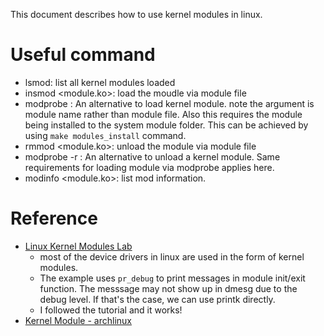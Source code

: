 This document describes how to use kernel modules in linux.

# Useful command

- lsmod: list all kernel modules loaded
- insmod <module.ko>: load the moudle via module file
- modprobe <module name>: An alternative to load kernel module. note the argument is module name rather than module file. Also this requires the module being installed to the system module folder. This can be achieved by using `make modules_install` command.
- rmmod <module.ko>: unload the module via module file
- modprobe -r <module name>: An alternative to unload a kernel module. Same requirements for loading module via modprobe applies here.
- modinfo <module.ko>: list mod information.

# Reference
- [Linux Kernel Modules Lab](https://linux-kernel-labs.github.io/refs/heads/master/labs/kernel_modules.html)
  - most of the device drivers in linux are used in the form of kernel modules.
  - The example uses `pr_debug` to print messages in module init/exit function.
    The messsage may not show up in dmesg due to the debug level.
    If that's the case, we can use printk directly.
  - I followed the tutorial and it works!
- [Kernel Module - archlinux](https://wiki.archlinux.org/title/Kernel_module)
